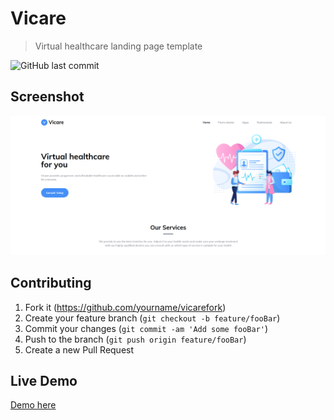 # Vicare
> Virtual healthcare landing page template

![GitHub last commit](https://img.shields.io/github/last-commit/dyvue/vicare.svg)

## Screenshot

<img src="screenshot.png">

## Contributing

1. Fork it (<https://github.com/yourname/vicarefork>)
2. Create your feature branch (`git checkout -b feature/fooBar`)
3. Commit your changes (`git commit -am 'Add some fooBar'`)
4. Push to the branch (`git push origin feature/fooBar`)
5. Create a new Pull Request

## Live Demo

<a href="https://dyvue.github.io/vicare">Demo here</a>